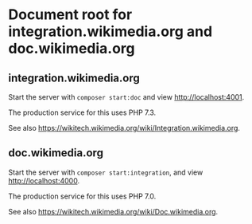 Document root for integration.wikimedia.org and doc.wikimedia.org
====

## integration.wikimedia.org

Start the server with `composer start:doc` and view <http://localhost:4001>.

The production service for this uses PHP 7.3.

See also <https://wikitech.wikimedia.org/wiki/Integration.wikimedia.org>.

## doc.wikimedia.org

Start the server with `composer start:integration`, and view <http://localhost:4000>.

The production service for this uses PHP 7.0.

See also <https://wikitech.wikimedia.org/wiki/Doc.wikimedia.org>.
